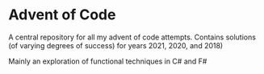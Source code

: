 # Advent of Code

A central repository for all my advent of code attempts. Contains solutions (of varying degrees of success) for years 2021, 2020, and 2018)

Mainly an exploration of functional techniques in C# and F#
